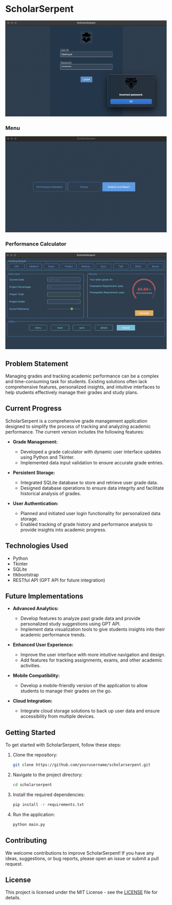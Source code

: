 # ScholarSerpent

![User Login](image/login.png)

### Menu
![Menu](image/menu.png)

### Performance Calculator
![Performance Calculator](image/calculator.png)

## Problem Statement
Managing grades and tracking academic performance can be a complex and time-consuming task for students. Existing solutions often lack comprehensive features, personalized insights, and intuitive interfaces to help students effectively manage their grades and study plans.

## Current Progress
ScholarSerpent is a comprehensive grade management application designed to simplify the process of tracking and analyzing academic performance. The current version includes the following features:

- **Grade Management:**
  - Developed a grade calculator with dynamic user interface updates using Python and Tkinter.
  - Implemented data input validation to ensure accurate grade entries.
  
- **Persistent Storage:**
  - Integrated SQLite database to store and retrieve user grade data.
  - Designed database operations to ensure data integrity and facilitate historical analysis of grades.
  
- **User Authentication:**
  - Planned and initiated user login functionality for personalized data storage.
  - Enabled tracking of grade history and performance analysis to provide insights into academic progress.

## Technologies Used
- Python
- Tkinter
- SQLite
- ttkbootstrap
- RESTful API (GPT API for future integration)

## Future Implementations
- **Advanced Analytics:**
  - Develop features to analyze past grade data and provide personalized study suggestions using GPT API.
  - Implement data visualization tools to give students insights into their academic performance trends.

- **Enhanced User Experience:**
  - Improve the user interface with more intuitive navigation and design.
  - Add features for tracking assignments, exams, and other academic activities.
  
- **Mobile Compatibility:**
  - Develop a mobile-friendly version of the application to allow students to manage their grades on the go.

- **Cloud Integration:**
  - Integrate cloud storage solutions to back up user data and ensure accessibility from multiple devices.

## Getting Started
To get started with ScholarSerpent, follow these steps:

1. Clone the repository:
    ```bash
    git clone https://github.com/yourusername/scholarserpent.git
    ```

2. Navigate to the project directory:
    ```bash
    cd scholarserpent
    ```

3. Install the required dependencies:
    ```bash
    pip install -r requirements.txt
    ```

4. Run the application:
    ```bash
    python main.py
    ```

## Contributing
We welcome contributions to improve ScholarSerpent! If you have any ideas, suggestions, or bug reports, please open an issue or submit a pull request.

## License
This project is licensed under the MIT License - see the [LICENSE](LICENSE) file for details.
